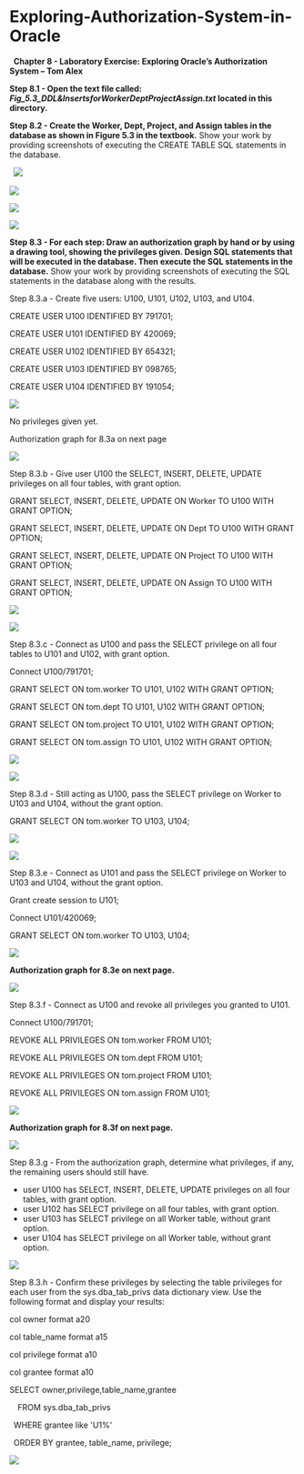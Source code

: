 # Exploring-Authorization-System-in-Oracle

` `**Chapter 8 - Laboratory Exercise: Exploring Oracle’s Authorization System – Tom Alex**

**Step 8.1 - Open the text file called: *Fig\_5.3\_DDL&InsertsforWorkerDeptProjectAssign.txt* located in this directory.**

**Step 8.2 - Create the Worker, Dept, Project, and Assign tables in the database as shown in Figure 5.3 in the textbook.** Show your work by providing screenshots of executing the CREATE TABLE SQL statements in the database.

` `**![](Aspose.Words.fb6bdde0-85d0-4238-85d1-d3c8fec2f4b1.001.png)**

![](Aspose.Words.fb6bdde0-85d0-4238-85d1-d3c8fec2f4b1.002.png)

![](Aspose.Words.fb6bdde0-85d0-4238-85d1-d3c8fec2f4b1.003.png)

![](Aspose.Words.fb6bdde0-85d0-4238-85d1-d3c8fec2f4b1.004.png)

**Step 8.3 - For each step: Draw an authorization graph by hand or by using a drawing tool, showing the privileges given. Design SQL statements that will be executed in the database. Then execute the SQL statements in the database.** Show your work by providing screenshots of executing the SQL statements in the database along with the results.

Step 8.3.a - Create five users: U100, U101, U102, U103, and U104.

CREATE USER U100 IDENTIFIED BY 791701;

CREATE USER U101 IDENTIFIED BY 420069;

CREATE USER U102 IDENTIFIED BY 654321;

CREATE USER U103 IDENTIFIED BY 098765;

CREATE USER U104 IDENTIFIED BY 191054;

![](Aspose.Words.fb6bdde0-85d0-4238-85d1-d3c8fec2f4b1.005.png)

No privileges given yet.

Authorization graph for 8.3a on next page

![](Aspose.Words.fb6bdde0-85d0-4238-85d1-d3c8fec2f4b1.006.png)

Step 8.3.b - Give user U100 the SELECT, INSERT, DELETE, UPDATE privileges on all four tables, with grant option.

GRANT SELECT, INSERT, DELETE, UPDATE ON Worker TO U100 WITH GRANT OPTION;

GRANT SELECT, INSERT, DELETE, UPDATE ON Dept TO U100 WITH GRANT OPTION;

GRANT SELECT, INSERT, DELETE, UPDATE ON Project TO U100 WITH GRANT OPTION;

GRANT SELECT, INSERT, DELETE, UPDATE ON Assign TO U100 WITH GRANT OPTION;

![](Aspose.Words.fb6bdde0-85d0-4238-85d1-d3c8fec2f4b1.007.png)

![](Aspose.Words.fb6bdde0-85d0-4238-85d1-d3c8fec2f4b1.008.png)

Step 8.3.c - Connect as U100 and pass the SELECT privilege on all four tables to U101 and U102, with grant option.

Connect U100/791701;

GRANT SELECT ON tom.worker TO U101, U102 WITH GRANT OPTION;

GRANT SELECT ON tom.dept TO U101, U102 WITH GRANT OPTION;

GRANT SELECT ON tom.project TO U101, U102 WITH GRANT OPTION;

GRANT SELECT ON tom.assign TO U101, U102 WITH GRANT OPTION;

![](Aspose.Words.fb6bdde0-85d0-4238-85d1-d3c8fec2f4b1.009.png)

![](Aspose.Words.fb6bdde0-85d0-4238-85d1-d3c8fec2f4b1.010.png)

Step 8.3.d - Still acting as U100, pass the SELECT privilege on Worker to U103 and U104, without the grant option.

GRANT SELECT ON tom.worker TO U103, U104;

![](Aspose.Words.fb6bdde0-85d0-4238-85d1-d3c8fec2f4b1.011.png)

![](Aspose.Words.fb6bdde0-85d0-4238-85d1-d3c8fec2f4b1.012.png)



Step 8.3.e - Connect as U101 and pass the SELECT privilege on Worker to U103 and U104, without the grant option.

Grant create session to U101;

Connect U101/420069;

GRANT SELECT ON tom.worker TO U103, U104;

![](Aspose.Words.fb6bdde0-85d0-4238-85d1-d3c8fec2f4b1.013.png)

**Authorization graph for 8.3e on next page.**

![](Aspose.Words.fb6bdde0-85d0-4238-85d1-d3c8fec2f4b1.014.png)



Step 8.3.f - Connect as U100 and revoke all privileges you granted to U101. 

Connect U100/791701;

REVOKE ALL PRIVILEGES ON tom.worker FROM U101;

REVOKE ALL PRIVILEGES ON tom.dept FROM U101;

REVOKE ALL PRIVILEGES ON tom.project FROM U101;

REVOKE ALL PRIVILEGES ON tom.assign FROM U101;

![](Aspose.Words.fb6bdde0-85d0-4238-85d1-d3c8fec2f4b1.015.png)

**Authorization graph for 8.3f on next page.**

![](Aspose.Words.fb6bdde0-85d0-4238-85d1-d3c8fec2f4b1.016.png)




Step 8.3.g - From the authorization graph, determine what privileges, if any, the remaining users should still have. 

- user U100 has SELECT, INSERT, DELETE, UPDATE privileges on all four tables, with grant option.
- user U102 has SELECT privilege on all four tables, with grant option.
- user U103 has SELECT privilege on all Worker table, without grant option.
- user U104 has SELECT privilege on all Worker table, without grant option.

![](Aspose.Words.fb6bdde0-85d0-4238-85d1-d3c8fec2f4b1.017.png)

Step 8.3.h - Confirm these privileges by selecting the table privileges for each user from the sys.dba\_tab\_privs data dictionary view. Use the following format and display your results:

col owner format a20

col table\_name format a15

col privilege format a10

col grantee format a10

SELECT owner,privilege,table\_name,grantee

`  `FROM sys.dba\_tab\_privs

` `WHERE grantee like 'U1%'

` `ORDER BY grantee, table\_name, privilege;

![](Aspose.Words.fb6bdde0-85d0-4238-85d1-d3c8fec2f4b1.018.png)

